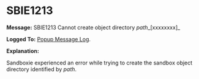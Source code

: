 # SBIE1213

**Message:** SBIE1213 Cannot create object directory _path__[xxxxxxxx]_

**Logged To:** [Popup Message Log](PopupMessageLog.md).

**Explanation:**

Sandboxie experienced an error while trying to create the sandbox object directory identified by _path_.
